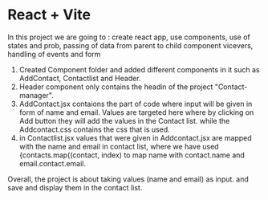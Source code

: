 # React + Vite

In this project we are going to :
    create react app,
    use components,
    use of states and prob,
    passing of data from parent to child component vicevers,
    handling of events and form
1. Created Component  folder and added different components in it such as AddContact, Contactlist and Header.
2. Header component only contains the headin of the project "Contact- manager".
3. AddContact.jsx contaions the part of code where input will be given in form of name and email. Values are targeted here where by clicking on Add button they will add the values in the Contact list. while the Addcontact.css contains the css that is used.
4. in Contactlist.jsx values that were given in Addcontact.jsx are mapped with the name and email in contact list, where we have used {contacts.map((contact, index) to map name with contact.name and email.contact.email.

Overall, the project is about taking values (name and email) as input. and save and display them in the contact list.